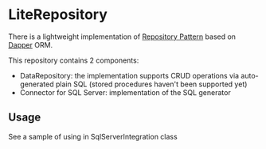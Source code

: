 # LiteRepository

There is a lightweight implementation of [Repository Pattern](http://msdn.microsoft.com/en-us/library/ff649690.aspx) based on [Dapper](https://github.com/StackExchange/dapper-dot-net) ORM.

This repository contains 2 components:

* DataRepository: the implementation supports CRUD operations via auto-generated plain SQL (stored procedures haven't been supported yet)
* Connector for SQL Server: implementation of the SQL generator

## Usage

See a sample of using in SqlServerIntegration class
